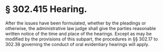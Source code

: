 # § 302.415   Hearing.

After the issues have been formulated, whether by the pleadings or otherwise, the administrative law judge shall give the parties reasonable written notice of the time and place of the hearings. Except as may be modified by the provisions of this subpart, the procedures in §§ 302.17 to 302.38 governing the conduct of oral evidentiary hearings will apply. 




